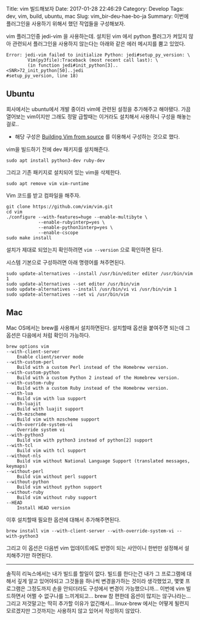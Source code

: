 Title: vim 빌드해보자
Date: 2017-01-28 22:46:29
Category: Develop
Tags: dev, vim, build, ubuntu, mac
Slug: vim_bir-deu-hae-bo-ja
Summary: 이번에 플러그인을 사용하기 위해서 했던 작업들을 구성해보자.

vim 플러그인중 jedi-vim 을 사용하는데. 설치된 vim 에서 python 플러그가 켜있지 않아 관련되서 플러그인을 사용하지 않는다는 아래와 같은 에러 메시지를 뿜고 있었다.

```
Error: jedi-vim failed to initialize Python: jedi#setup_py_version: \
        Vim(py3file):Traceback (most recent call last): \
        (in function jedi#init_python[3]..<SNR>72_init_python[50]..jedi
#setup_py_version, line 18)
```


## Ubuntu

회사에서는 ubuntu에서 개발 중이라 vim에 관련된 설정을 추가해주고 해야됐다.
가끔 열어보는 vim이지만 그래도 정말 급할때는 이거라도 설치해서 사용하니 구성을 해놓는걸로..

* 해당 구성은 [Building Vim from source](https://github.com/Valloric/YouCompleteMe/wiki/Building-Vim-from-source) 를 이용해서 구성하는 것으로 했다.

vim을 빌드하기 전에 dev 패키지를 설치해준다.

```
sudo apt install python3-dev ruby-dev
```

그리고 기존 패키지로 설치되어 있는 vim을 삭제한다.

```
sudo apt remove vim vim-runtime
```

Vim 코드를 받고 컴파일을 해주자.

```
git clone https://github.com/vim/vim.git
cd vim
./configure --with-features=huge --enable-multibyte \
            --enable-rubyinterp=yes \
            --enable-python3interp=yes \
            --enable-cscope
sudo make install
```

설치가 제대로 되었는지 확인하려면 `vim --version` 으로 확인하면 된다.

시스템 기본으로 구성하려면 아래 명령어를 쳐주면된다.

```
sudo update-alternatives --install /usr/bin/editer editer /usr/bin/vim 1
sudo update-alternatives --set editer /usr/bin/vim
sudo update-alternatives --install /usr/bin/vi vi /usr/bin/vim 1
sudo update-alternatives --set vi /usr/bin/vim
```

## Mac

Mac OS에서는 brew를 사용해서 설치하면된다. 설치할때 옵션을 붙여주면 되는데 그 옵션은 다음에서 처럼 확인이 가능하다.

```
brew options vim
--with-client-server
	Enable client/server mode
--with-custom-perl
	Build with a custom Perl instead of the Homebrew version.
--with-custom-python
	Build with a custom Python 2 instead of the Homebrew version.
--with-custom-ruby
	Build with a custom Ruby instead of the Homebrew version.
--with-lua
	Build vim with lua support
--with-luajit
	Build with luajit support
--with-mzscheme
	Build vim with mzscheme support
--with-override-system-vi
	Override system vi
--with-python3
	Build vim with python3 instead of python[2] support
--with-tcl
	Build vim with tcl support
--without-nls
	Build vim without National Language Support (translated messages, keymaps)
--without-perl
	Build vim without perl support
--without-python
	Build vim without python support
--without-ruby
	Build vim without ruby support
--HEAD
	Install HEAD version
```

이후 설치할때 필요한 옵션에 대해서 추가해주면된다.

```
brew install vim --with-client-server --with-override-system-vi --with-python3
```

그리고 이 옵션은 다음번 vim 업데이트에도 반영이 되는 사안이니 한번만 설정해서 설치해주기만 하면된다.

---

솔직히 리눅스에서는 내가 빌드를 할일이 없다. 빌드를 한다는건 내가 그 프로그램에 대해서 깊게 알고 있어야되고 그것들을 하나씩 변경을가하는 것이라 생각했었고, 몇몇 프로그램은 그정도까지 손을 안되더라도 구성에서 변경이 가능했으니까...
이번에 vim 빌드하면서 어쩔 수 없구나를 느끼게되고...
brew 참 편한데 옵션이 많지는 않구나라는... 그리고 저것말고는 딱히 추가할 이유가 없긴해서...
linux-brew 에서는 어떻게 될련지 모르겠지만 그것까지는 사용하지 않고 있어서 작성하지 않았다.
